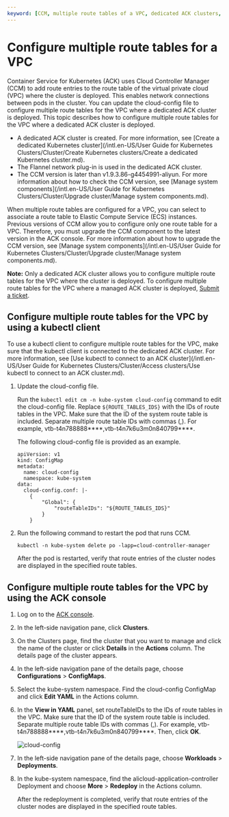 ```yaml
---
keyword: [CCM, multiple route tables of a VPC, dedicated ACK clusters, K8s]
---
```


# Configure multiple route tables for a VPC

Container Service for Kubernetes \(ACK\) uses Cloud Controller Manager \(CCM\) to add route entries to the route table of the virtual private cloud \(VPC\) where the cluster is deployed. This enables network connections between pods in the cluster. You can update the cloud-config file to configure multiple route tables for the VPC where a dedicated ACK cluster is deployed. This topic describes how to configure multiple route tables for the VPC where a dedicated ACK cluster is deployed.

-   A dedicated ACK cluster is created. For more information, see [Create a dedicated Kubernetes cluster](/intl.en-US/User Guide for Kubernetes Clusters/Cluster/Create Kubernetes clusters/Create a dedicated Kubernetes cluster.md).
-   The Flannel network plug-in is used in the dedicated ACK cluster.
-   The CCM version is later than v1.9.3.86-g4454991-aliyun. For more information about how to check the CCM version, see [Manage system components](/intl.en-US/User Guide for Kubernetes Clusters/Cluster/Upgrade cluster/Manage system components.md).

When multiple route tables are configured for a VPC, you can select to associate a route table to Elastic Compute Service \(ECS\) instances. Previous versions of CCM allow you to configure only one route table for a VPC. Therefore, you must upgrade the CCM component to the latest version in the ACK console. For more information about how to upgrade the CCM version, see [Manage system components](/intl.en-US/User Guide for Kubernetes Clusters/Cluster/Upgrade cluster/Manage system components.md).

**Note:** Only a dedicated ACK cluster allows you to configure multiple route tables for the VPC where the cluster is deployed. To configure multiple route tables for the VPC where a managed ACK cluster is deployed, [Submit a ticket](https://workorder-intl.console.aliyun.com/console.htm).

## Configure multiple route tables for the VPC by using a kubectl client

To use a kubectl client to configure multiple route tables for the VPC, make sure that the kubectl client is connected to the dedicated ACK cluster. For more information, see [Use kubectl to connect to an ACK cluster](/intl.en-US/User Guide for Kubernetes Clusters/Cluster/Access clusters/Use kubectl to connect to an ACK cluster.md).

1.  Update the cloud-config file.

    Run the `kubectl edit cm -n kube-system cloud-config` command to edit the cloud-config file. Replace `${ROUTE_TABLES_IDS}` with the IDs of route tables in the VPC. Make sure that the ID of the system route table is included. Separate multiple route table IDs with commas \(,\). For example, vtb-t4n788888\*\*\*\*,vtb-t4n7k6u3m0n840799\*\*\*\*.

    The following cloud-config file is provided as an example.

    ```
    apiVersion: v1
    kind: ConfigMap
    metadata:
      name: cloud-config
      namespace: kube-system
    data:
      cloud-config.conf: |-
        {
            "Global": {
                "routeTableIDs": "${ROUTE_TABLES_IDS}"
            }
        }
    ```

2.  Run the following command to restart the pod that runs CCM.

    ```
    kubectl -n kube-system delete po -lapp=cloud-controller-manager
    ```

    After the pod is restarted, verify that route entries of the cluster nodes are displayed in the specified route tables.


## Configure multiple route tables for the VPC by using the ACK console

1.  Log on to the [ACK console](https://cs.console.aliyun.com).

2.  In the left-side navigation pane, click **Clusters**.

3.  On the Clusters page, find the cluster that you want to manage and click the name of the cluster or click **Details** in the **Actions** column. The details page of the cluster appears.

4.  In the left-side navigation pane of the details page, choose **Configurations** \> **ConfigMaps**.

5.  Select the kube-system namespace. Find the cloud-config ConfigMap and click **Edit YAML** in the Actions column.

6.  In the **View in YAML** panel, set routeTableIDs to the IDs of route tables in the VPC. Make sure that the ID of the system route table is included. Separate multiple route table IDs with commas \(,\). For example, vtb-t4n788888\*\*\*\*,vtb-t4n7k6u3m0n840799\*\*\*\*. Then, click **OK**.

    ![cloud-config](https://static-aliyun-doc.oss-accelerate.aliyuncs.com/assets/img/en-US/3391790261/p248985.png)

7.  In the left-side navigation pane of the details page, choose **Workloads** \> **Deployments**.

8.  In the kube-system namespace, find the alicloud-application-controller Deployment and choose **More** \> **Redeploy** in the Actions column.

    After the redeployment is completed, verify that route entries of the cluster nodes are displayed in the specified route tables.


